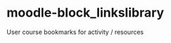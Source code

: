 moodle-block_linkslibrary
=========================

User course bookmarks for activity / resources
